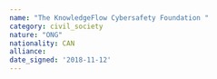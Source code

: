 ```yaml
---
name: "The KnowledgeFlow Cybersafety Foundation "
category: civil_society
nature: "ONG"
nationality: CAN
alliance: 
date_signed: '2018-11-12'
---
```

    